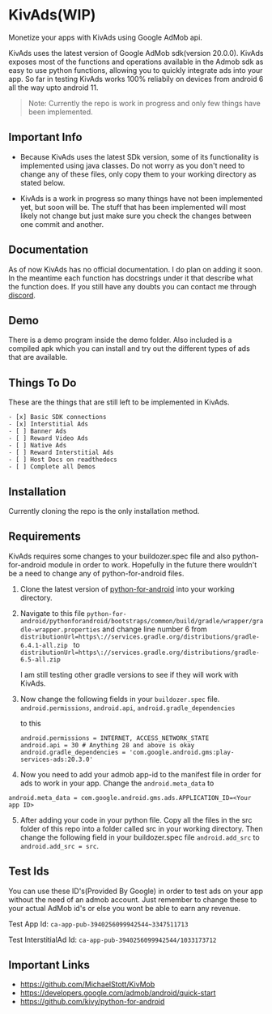 # KivAds(WIP)

Monetize your apps with KivAds using Google AdMob api.

KivAds uses the latest version of Google AdMob sdk(version 20.0.0). KivAds exposes most of the functions and operations available in the Admob sdk as easy to use python functions, allowing you to quickly integrate ads into your app. So far in testing KivAds works 100% reliabily on devices from android 6 all the way upto android 11.

> Note: Currently the repo is work in progress and only few things have been implemented.

## Important Info

* Because KivAds uses the latest SDk version, some of its functionality is implemented using java classes. Do not worry as you don't need to change any of these files, only copy them to your working directory as stated below.

* KivAds is a work in progress so many things have not been implemented yet, but soon will be. The stuff that has been implemented will most likely not change but just make sure you check the changes between one commit and another.

## Documentation

As of now KivAds has no official documentation. I do plan on adding it soon. In the meantime each function has docstrings under it that describe what the function does. If you still have any doubts you can contact me through [discord](https://discordapp.com/users/822127725535428639/).


## Demo
There is a demo program inside the demo folder. Also included is a compiled apk which you can install and try out the different types of ads that are available.


## Things To Do
These are the things that are still left to be implemented in KivAds.

    - [x] Basic SDK connections
    - [x] Interstitial Ads
    - [ ] Banner Ads
    - [ ] Reward Video Ads
    - [ ] Native Ads
    - [ ] Reward Interstitial Ads
    - [ ] Host Docs on readthedocs
    - [ ] Complete all Demos


## Installation
Currently cloning the repo is the only installation method.

## Requirements

KivAds requires some changes to your buildozer.spec file and also python-for-android module in order to work. Hopefully in the future there wouldn't be a need to change any of python-for-android files.

1. Clone the latest version of [python-for-android](https://github.com/kivy/python-for-android) into your working directory.

2. Navigate to this file `python-for-android/pythonforandroid/bootstraps/common/build/gradle/wrapper/gradle-wrapper.properties` and change line number 6 from
`distributionUrl=https\://services.gradle.org/distributions/gradle-6.4.1-all.zip
`
to `distributionUrl=https\://services.gradle.org/distributions/gradle-6.5-all.zip
`

    I am still testing other gradle versions to see if they will work with KivAds.

3. Now change the following fields in your `buildozer.spec` file.
`android.permissions`,
`android.api`,
`android.gradle_dependencies`

    to this
    ```
    android.permissions = INTERNET, ACCESS_NETWORK_STATE
    android.api = 30 # Anything 28 and above is okay
    android.gradle_dependencies = 'com.google.android.gms:play-services-ads:20.3.0'
    ```

4. Now you need to add your admob app-id to the manifest file in order for ads to work in your app. Change the `android.meta_data`
to
```
android.meta_data = com.google.android.gms.ads.APPLICATION_ID=<Your app ID>
```

5. After adding your code in your python file. Copy all the files in the src folder of this repo into a folder called src in your working directory. Then change the following field in your buildozer.spec file `android.add_src` to `android.add_src = src`.


## Test Ids
You can use these ID's(Provided By Google) in order to test ads on your app without the need of an admob account. Just remember to change these to your actual AdMob id's or else you wont be able to earn any revenue.

Test App Id: `ca-app-pub-3940256099942544~3347511713`

Test InterstitialAd Id: `ca-app-pub-3940256099942544/1033173712`


## Important Links
* https://github.com/MichaelStott/KivMob
* https://developers.google.com/admob/android/quick-start
* https://github.com/kivy/python-for-android
